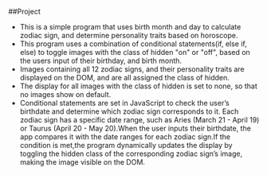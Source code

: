 ##Project
<ul>
<li>This is a simple program that uses birth month and day to calculate zodiac sign, and determine personality traits based on horoscope.</li>
<li>This program uses a combination of conditional statements(if, else if, else) to toggle images with the class of hidden "on" or "off", based on the users input of their birthday, and birth month. </li>
<li>Images containing all 12 zodiac signs, and their personality traits are displayed on the DOM, and are all assigned the class of hidden.</li>
<li>The display for all images with the class of hidden is set to none, so that no images show on default. </li>
<li>Conditional statements are set in JavaScript to check the user’s birthdate and determine which zodiac sign corresponds to it. Each zodiac sign has a specific date range, such as Aries (March 21 - April 19) or Taurus (April 20 - May 20).When the user inputs their birthdate, the app compares it with the date ranges for each zodiac sign.If the condition is met,the program dynamically updates the display by toggling the hidden class of the corresponding zodiac sign’s image, making the image visible on the DOM.</li>
</ul>
